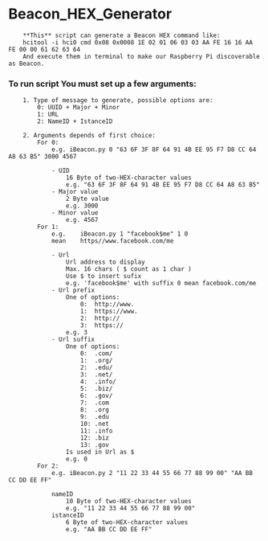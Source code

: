 # Beacon_HEX_Generator
        
        **This** script can generate a Beacon HEX command like:
        hcitool -i hci0 cmd 0x08 0x0008 1E 02 01 06 03 03 AA FE 16 16 AA FE 00 00 61 62 63 64 
        And execute them in terminal to make our Raspberry Pi discoverable as Beacon.

###        To run script You must set up a few arguments:

        1. Type of message to generate, possible options are:
            0: UUID + Major + Minor
            1: URL
            2: NameID + IstanceID

        2. Arguments depends of first choice:
            For 0:
                e.g. iBeacon.py 0 "63 6F 3F 8F 64 91 4B EE 95 F7 D8 CC 64 A8 63 B5" 3000 4567

                - UID
                    16 Byte of two-HEX-character values
                    e.g. "63 6F 3F 8F 64 91 4B EE 95 F7 D8 CC 64 A8 63 B5"
                - Major value
                    2 Byte value
                    e.g. 3000
                - Minor value
                    e.g. 4567
            For 1:
                e.g.    iBeacon.py 1 "facebook$me" 1 0
                mean    https//www.facebook.com/me

                - Url
                    Url address to display
                    Max. 16 chars ( $ count as 1 char )
                    Use $ to insert sufix
                    e.g. 'facebook$me' with suffix 0 mean facebook.com/me
                - Url prefix
                    One of options:
                        0:  http://www.
                        1:  https://www.
                        2:  http://
                        3:  https://
                    e.g. 3
                - Url suffix
                    One of options:
                        0:	.com/
                        1:	.org/
                        2:	.edu/
                        3:	.net/
                        4:	.info/
                        5:	.biz/
                        6:	.gov/
                        7:	.com
                        8:	.org
                        9:	.edu
                        10:	.net
                        11:	.info
                        12:	.biz
                        13:	.gov
                    Is used in Url as $
                    e.g. 0
            For 2:
                e.g. iBeacon.py 2 "11 22 33 44 55 66 77 88 99 00" "AA BB CC DD EE FF"

                nameID
                    10 Byte of two-HEX-character values
                    e.g. "11 22 33 44 55 66 77 88 99 00"
                istanceID
                    6 Byte of two-HEX-character values
                    e.g. "AA BB CC DD EE FF"
